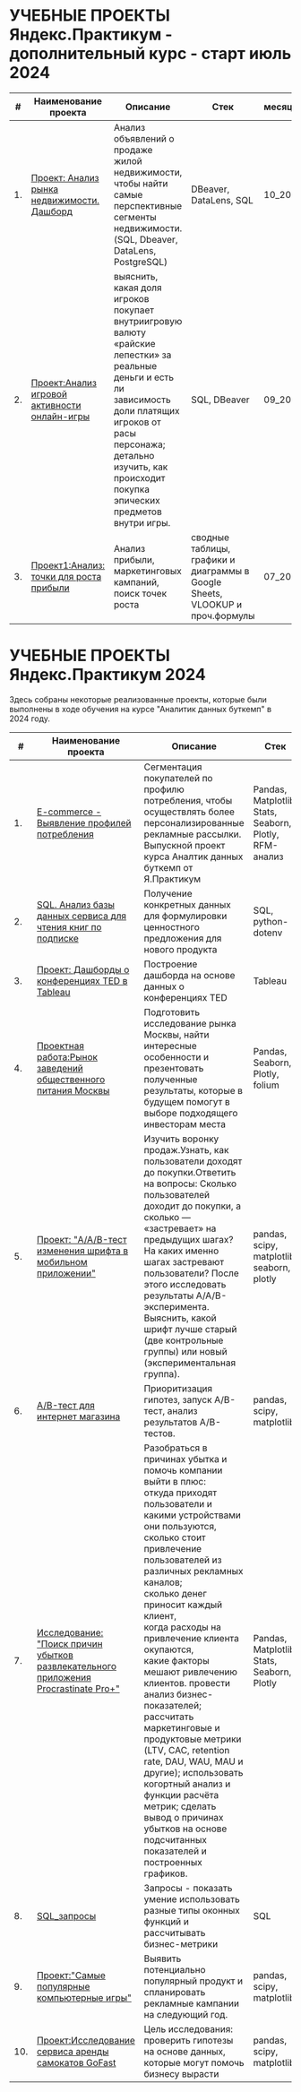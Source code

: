 # УЧЕБНЫЕ ПРОЕКТЫ Яндекс.Практикум - дополнительный курс - старт июль 2024

| #    | Наименование проекта                                         | Описание                                                     | Стек                                                         | месяц_год|
| ---- | ------------------------------------------------------------ | ------------------------------------------------------------ | ------------------------------------------------------------ |-----------------------------------------------------|
| 1.   | [Проект: Анализ рынка недвижимости. Дашборд](https://github.com/brykovskaya/educational_projects/tree/main/SQL%2BDataLens) | Анализ объявлений о продаже жилой недвижимости, чтобы найти самые перспективные сегменты недвижимости. (SQL, Dbeaver, DataLens, PostgreSQL)|DBeaver, DataLens, SQL| 10_2024 |
| 2.   | [Проект:Анализ игровой активности онлайн-игры](https://github.com/brykovskaya/educational_projects/tree/main/Игровая%20активность_SQL) | выяснить, какая доля игроков покупает внутриигровую валюту «райские лепестки» за реальные деньги и есть ли зависимость доли платящих игроков от расы персонажа; детально изучить, как происходит покупка эпических предметов внутри игры.|SQL, DBeaver | 09_2024 |
| 3.   | [Проект1:Анализ: точки для роста прибыли](https://github.com/brykovskaya/educational_projects/tree/main/Аналитика%20в%20Google_sheets) | Анализ прибыли, маркетинговых кампаний, поиск точек роста| сводные таблицы, графики и диаграммы в  Google Sheets, VLOOKUP и проч.формулы| 07_2024 |

# УЧЕБНЫЕ ПРОЕКТЫ Яндекс.Практикум 2024
Здесь собраны некоторые реализованные проекты,  которые были выполнены в ходе обучения на курсе "Аналитик данных буткемп" в 2024 году.

| #    | Наименование проекта                | Описание                                                     | Стек                                                         | месяц_год|
| ---- | ------------------------------------------------------------ | ------------------------------------------------------------ | ------------------------------------------------------------ |-----------------------------------------------------|
| 1.   | [E-commerce - Выявление профилей потребления](https://github.com/brykovskaya/educational_projects/tree/main/project10_e_commerce) | Сегментация покупателей по профилю потребления, чтобы осуществлять более персонализированные рекламные рассылки.<br/>Выпускной проект курса Аналтик данных буткемп от Я.Практикум| Pandas, Matplotlib, Stats, Seaborn, Plotly, RFM-анализ| 07_2024 |
| 2.    | [SQL. Анализ базы данных сервиса для чтения книг по подписке](https://github.com/brykovskaya/educational_projects/tree/main/Проект%20по%20SQL) | Получение конкретных данных для формулировки ценностного предложения для нового продукта  | SQL, python-dotenv| 07_2024 |
| 3.   |[Проект: Дашборды о конференциях TED в Tableau](https://github.com/brykovskaya/educational_projects/tree/main/Project_Tableau) | Построение дашборда на основе данных о конференциях TED  | Tableau | 06_2024 |
| 4.    | [Проектная работа:Рынок заведений общественного питания Москвы](https://github.com/brykovskaya/educational_projects/tree/main/Исследование%20рынка)|Подготовить исследование рынка Москвы, найти интересные особенности и презентовать полученные результаты, которые в будущем помогут в выборе подходящего инвесторам места    |Pandas, Seaborn, Plotly,    folium | 06_2024 |
| 5.   |[Проект: "A/A/B-тест изменения шрифта в мобильном приложении"](https://github.com/brykovskaya/educational_projects/tree/main/aab-test_sales_funnel)| Изучить воронку продаж.Узнать, как пользователи доходят до покупки.Ответить на вопросы: Сколько пользователей доходит до покупки, а сколько — «застревает» на предыдущих шагах? На каких именно шагах застревают пользователи? После этого исследовать результаты A/A/B-эксперимента. Выяснить, какой шрифт лучше старый (две контрольные группы) или новый (экспериментальная группа). | pandas, scipy, matplotlib, seaborn, plotly   | 05_2024 |
| 6.   |[A/B-тест для интернет магазина](https://github.com/brykovskaya/educational_projects/tree/main/AB_тест_интернет_магазина) | Приоритизация гипотез, запуск A/B-тест, анализ результатов А/В-тестов. | pandas, scipy, matplotlib   | 05_2024 |
| 7.   | [Исследование: "Поиск причин убытков развлекательного приложения Procrastinate Pro+"](https://github.com/brykovskaya/educational_projects/tree/main/аnalysis_of_business_indicators) | Разобраться в причинах убытка и помочь компании выйти в плюс:<br/>откуда приходят пользователи и какими устройствами они пользуются,<br/>сколько стоит привлечение пользователей из различных рекламных каналов;<br/>сколько денег приносит каждый клиент,<br/>когда расходы на привлечение клиента окупаются,<br/>какие факторы мешают ривлечению клиентов.  провести анализ бизнес-показателей; рассчитать маркетинговые и продуктовые метрики (LTV, CAC, retention rate, DAU, WAU, MAU и другие); использовать когортный анализ и функции расчёта метрик; сделать вывод о причинах убытков на основе подсчитанных показателей и построенных графиков.| Pandas, Matplotlib, Stats, Seaborn, Plotly   | 05_2024 |
| 8.   |  [SQL_запросы](https://github.com/brykovskaya/educational_projects/tree/main/SQL_запросы)  |   Запросы - показать умение использовать разные типы оконных функций и рассчитывать бизнес-метрики | SQL | 05_2024 |
| 9.    |  [Проект:"Самые популярные компьютерные игры"](https://github.com/brykovskaya/educational_projects/tree/main/Самые%20популярные%20игры%20-%20прогноз)| Выявить потенциально популярный продукт и спланировать рекламные кампании на следующий год.  |pandas, scipy, matplotlib| 04_2024 |
| 10.    | [Проект:Исследование сервиса аренды самокатов GoFast](https://github.com/brykovskaya/educational_projects/tree/main/Исследование%20сервиса%20аренды%20самокатов%20GoFast) | Цель исследования: проверить гипотезы на основе данных, которые могут помочь бизнесу вырасти  |pandas, scipy, matplotlib | 04_2024 |


